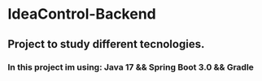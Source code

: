 # IdeaControl-Backend
<h2>Project to study different tecnologies.</h2>
<h3>In this project im using: Java 17 && Spring Boot 3.0 && Gradle</h3>
